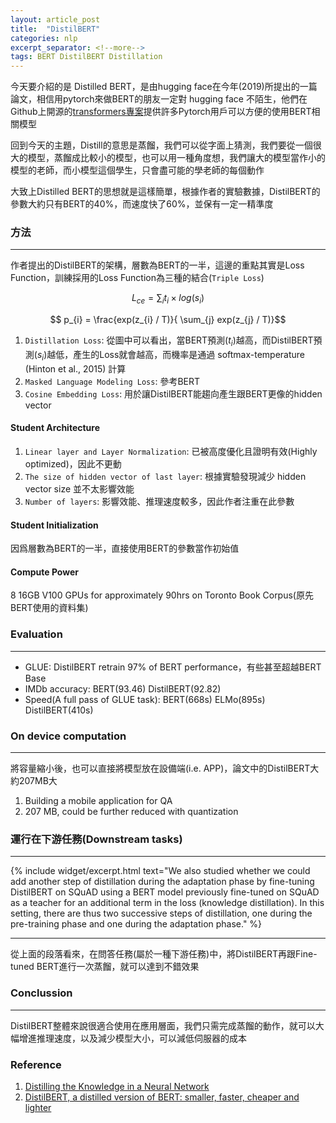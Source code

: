 ```yaml
---
layout: article_post
title:  "DistilBERT"
categories: nlp 
excerpt_separator: <!--more-->
tags: BERT DistilBERT Distillation 
---
```


今天要介紹的是 Distilled BERT，是由hugging face在今年(2019)所提出的一篇論文，相信用pytorch來做BERT的朋友一定對 hugging face 不陌生，他們在 Github上開源的[transformers專案](https://www.google.com/url?sa=t&rct=j&q=&esrc=s&source=web&cd=1&cad=rja&uact=8&ved=2ahUKEwiz-bCDg7_nAhVhJaYKHT7sCxEQFjAAegQICBAC&url=https%3A%2F%2Fgithub.com%2Fhuggingface%2Ftransformers&usg=AOvVaw2tFvUqz2_mjqk4l73AGqMY)提供許多Pytorch用戶可以方便的使用BERT相關模型

回到今天的主題，Distill的意思是蒸餾，我們可以從字面上猜測，我們要從一個很大的模型，蒸餾成比較小的模型，也可以用一種角度想，我們讓大的模型當作小的模型的老師，而小模型這個學生，只會盡可能的學老師的每個動作

大致上Distilled BERT的思想就是這樣簡單，根據作者的實驗數據，DistilBERT的參數大約只有BERT的40%，而速度快了60%，並保有一定一精準度

<!--more-->

### 方法
---

作者提出的DistilBERT的架構，層數為BERT的一半，這邊的重點其實是Loss Function，訓練採用的Loss Function為三種的結合(`Triple Loss`)

$$ L_{ce} = \sum_{i}t_{i} \times log(s_{i}) $$

$$ p_{i} = \frac{exp(z_{i} / T)}{ \sum_{j} exp(z_{j} / T)}$$

1. `Distillation Loss`: 從圖中可以看出，當BERT預測($t_{i}$)越高，而DistilBERT預測($s_{i}$)越低，產生的Loss就會越高，而機率是通過 softmax-temperature (Hinton et al., 2015) 計算
2. `Masked Language Modeling Loss`: 參考BERT
3. `Cosine Embedding Loss`: 用於讓DistilBERT能趨向產生跟BERT更像的hidden vector

#### Student Architecture

1. `Linear layer and Layer Normalization`: 已被高度優化且證明有效(Highly optimized)，因此不更動
2. `The size of hidden vector of last layer`: 根據實驗發現減少 hidden vector size 並不太影響效能
3. `Number of layers`: 影響效能、推理速度較多，因此作者注重在此參數

#### Student Initialization

因爲層數為BERT的一半，直接使用BERT的參數當作初始值

#### Compute Power

8 16GB V100 GPUs for approximately 90hrs on Toronto Book Corpus(原先BERT使用的資料集)

### Evaluation
---

- GLUE: DistilBERT retrain 97% of BERT performance，有些甚至超越BERT Base
- IMDb accuracy: BERT(93.46) DistilBERT(92.82)
- Speed(A full pass of GLUE task): BERT(668s) ELMo(895s) DistilBERT(410s)

### On device computation
---

將容量縮小後，也可以直接將模型放在設備端(i.e. APP)，論文中的DistilBERT大約207MB大

1. Building a mobile application for QA
2. 207 MB, could be further reduced with quantization

### 運行在下游任務(Downstream tasks)
---

{% include widget/excerpt.html 
text="We also studied whether we could add another step of distillation during the adaptation phase by fine-tuning DistilBERT on SQuAD using a BERT model previously fine-tuned on SQuAD as a teacher for an additional term in the loss (knowledge distillation). In this setting, there are thus two successive steps of distillation, one during the pre-training phase and one during the adaptation phase." %}

---
從上面的段落看來，在問答任務(屬於一種下游任務)中，將DistilBERT再跟Fine-tuned BERT進行一次蒸餾，就可以達到不錯效果

### Conclussion
---

DistilBERT整體來說很適合使用在應用層面，我們只需完成蒸餾的動作，就可以大幅增進推理速度，以及減少模型大小，可以減低伺服器的成本

### Reference

1. [Distilling the Knowledge in a Neural Network](https://arxiv.org/abs/1503.02531)
2. [DistilBERT, a distilled version of BERT: smaller, faster, cheaper and lighter](https://arxiv.org/abs/1910.01108)
